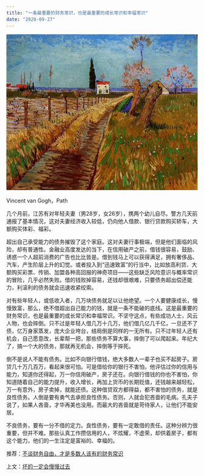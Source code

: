 ```yaml
---
title: "一条最重要的财务常识，也是最重要的成长常识和幸福常识"
date: "2020-09-27"
---
```


  

![连岳文章](images/连岳文章picture-34.jpg)

Vincent van Gogh，Path

  

几个月前，江苏有对年轻夫妻（男28岁，女26岁），携两个幼儿自尽。警方几天前通报了基本情况，这对夫妻经济收入较低，仍向他人借款、银行贷款购买轿车，大额购买体彩、福彩。

  

超出自己承受能力的债务摧毁了这个家庭。这对夫妻行事极端，但是他们面临的风险，却有普通性。金融业高度发达的当下，在信用破产之前，借钱很容易，鼓励、诱惑一个人超前消费的广告也比比皆是。借到钱马上可以获得满足，拥有奢侈品、汽车，产生阶层上升的幻觉。或者投入到“迅速致富”的行当中，比如放高利贷、大额购买彩票、传销、加盟各种高回报的神奇项目——这些缺乏风险意识与概率常识的冒险，几乎必然失败。借的钱败掉容易，还钱却很艰难，只要债务超出偿还能力，利滚利的债务就会迅速收紧绞索。

  

对有些年轻人，或低收入者，几万块债务就足以让他绝望。一个人要健康成长，慢慢致富，那么，绝不借超出自己能力的钱，就是一条不能破的底线。这是最重要的财务常识，也是最重要的成长常识和幸福常识。不坚守这点，有些成功人士，风云人物，也会摔倒。只不过是年轻人借几万十几万，他们借几亿几千亿，一旦还不了债，亿万身家蒸发，庞大企业垮台，结局倒是同样的一无所有。只不过年轻人还有机会，自己愿意改，长辈帮一把，那些债务不算大事，摔倒了可以爬起来。年纪大了，搞一个大的债务，那就再无机会，摔倒等于摔死。

  

倒不是说人不能有债务。比如不向银行借钱，绝大多数人一辈子也买不起房子。房贷几十万几百万，看起来很可怕。可是借给你的银行不害怕，他评估过你的信用与能力，知道你还得起，万一你信用破产，房子还在。向银行借钱的你也不害怕，你知道随着自己的能力提升，收入增长，再加上货币的长期贬值，还钱越来越轻松，万一有意外，房子卖掉，就能还债。这种借贷双方都得益，都不害怕的债务，就是良性债务。人倒是要有勇气去承担良性债务。否则，人就会犯吝啬的毛病。孔夫子说了，如果人吝啬，才华再美也没用。而最大的吝啬就是苛待家人，让他们不能安居。

  

不良债务，要有一分不借的定力。良性债务，要有一定敢借的责任。这种分辨力很重要，但并不难。那些认真工作攒信用的人，不炫耀，不虚荣，却供着房子，都有这个能力，他们的一生注定是富裕的、幸福的。

  

推荐：[不谈财务自由，才是多数人该有的财务常识](http://mp.weixin.qq.com/s?__biz=MjM5NDU0Mjk2MQ==&mid=2651630968&idx=1&sn=8c2731da58dba8e9e81e7e6f97f991c2&chksm=bd7e29668a09a070e49376b7d170306fd6589c6d12f8c09b40b9483aec900f48f8eec59fcd66&scene=21#wechat_redirect)  

上文：[坏的一定会慢慢过去](http://mp.weixin.qq.com/s?__biz=MjM5NDU0Mjk2MQ==&mid=2651649335&idx=1&sn=4bf1ba89aad874aa603bdfc374582aae&chksm=bd7e71298a09f83ff896329fa32618a5ab441a3a3792e0085eb911b9607a5886091e42479bfb&scene=21#wechat_redirect)
